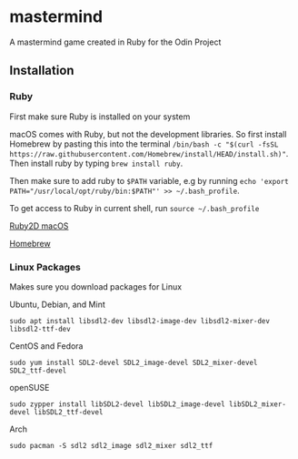# mastermind

A mastermind game created in Ruby for the Odin Project

## Installation

### Ruby
First make sure Ruby is installed on your system

macOS comes with Ruby, but not the development libraries. So first install Homebrew by pasting this into the terminal `/bin/bash -c "$(curl -fsSL https://raw.githubusercontent.com/Homebrew/install/HEAD/install.sh)"`. Then install ruby by typing `brew install ruby`. 

Then make sure to add ruby to `$PATH` variable, e.g by running `echo 'export PATH="/usr/local/opt/ruby/bin:$PATH"' >> ~/.bash_profile`.

To get access to Ruby in current shell, run `source ~/.bash_profile`

[Ruby2D macOS](https://www.ruby2d.com/learn/macos/)

[Homebrew](https://brew.sh/)

### Linux Packages

Makes sure you download packages for Linux

Ubuntu, Debian, and Mint

`sudo apt install libsdl2-dev libsdl2-image-dev libsdl2-mixer-dev libsdl2-ttf-dev`

CentOS and Fedora

`sudo yum install SDL2-devel SDL2_image-devel SDL2_mixer-devel SDL2_ttf-devel`

openSUSE

`sudo zypper install libSDL2-devel libSDL2_image-devel libSDL2_mixer-devel libSDL2_ttf-devel`

Arch

`sudo pacman -S sdl2 sdl2_image sdl2_mixer sdl2_ttf`